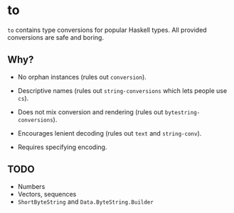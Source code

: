 # to

`to` contains type conversions for popular Haskell types. All provided
conversions are safe and boring.

## Why?

* No orphan instances (rules out `conversion`).

* Descriptive names (rules out `string-conversions` which lets people use `cs`).

* Does not mix conversion and rendering (rules out `bytestring-conversions`).

* Encourages lenient decoding (rules out `text` and `string-conv`).

* Requires specifying encoding.

## TODO

* Numbers
* Vectors, sequences
* `ShortByteString` and `Data.ByteString.Builder`
